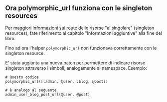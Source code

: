 ## Ora polymorphic\_url funziona con le singleton resources

Per maggiori informazioni sui route delle risorse "al singolare" (singleton resources), fate riferimento al capitolo "Informazioni aggiuntive" alla fine del libro.

Fino ad ora l'helper `polymorphic_url` non funzionava correttamente con le singleton resource.

E' stata aggiunta una nuova patch per permettere di indicare risorse singleton attraverso i simboli, analogamente ai namespace. Esempio:

	# Questo codice
	polymorphic_url([:admin, @user, :blog, @post])

	# è analogo al seguente
	admin_user_blog_post_url(@user, @post)